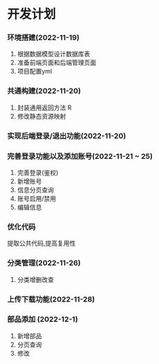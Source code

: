 # 开发计划

### 环境搭建(2022-11-19)
1. 根据数据模型设计数据库表
2. 准备前端页面和后端管理页面
3. 项目配置yml

### 共通构建(2022-11-20)
1. 封装通用返回方法 R
2. 修改静态资源映射

### 实现后端登录/退出功能(2022-11-20)
### 完善登录功能以及添加账号(2022-11-21 ~ 25)
1. 完善登录(鉴权)
2. 新增账号
3. 信息分页查询
4. 账号启用/禁用
5. 编辑信息

### 优化代码
提取公共代码,提高复用性

### 分类管理(2022-11-26)
1. 分类增删改查

### 上传下载功能(2022-11-28)

### 部品添加 (2022-12-1)
1. 新增部品
2. 分页查询
3. 修改

